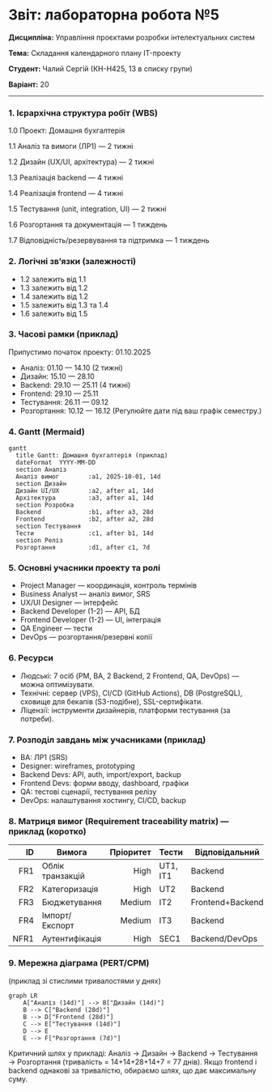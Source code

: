 # Звіт: лабораторна робота №5

**Дисципліна:** Управління проєктами розробки інтелектуальних систем

**Тема:** Складання календарного плану IT-проекту

**Студент:** Чалий Сергій (КН-Н425, 13 в списку групи)

**Варіант:** 20

---

### 1. Ієрархічна структура робіт (WBS)

1.0 Проект: Домашня бухгалтерія

1.1 Аналіз та вимоги (ЛР1) — 2 тижні

1.2 Дизайн (UX/UI, архітектура) — 2 тижні

1.3 Реалізація backend — 4 тижні

1.4 Реалізація frontend — 4 тижні

1.5 Тестування (unit, integration, UI) — 2 тижні

1.6 Розгортання та документація — 1 тиждень

1.7 Відповідність/резервування та підтримка — 1 тиждень

### 2. Логічні зв’язки (залежності)

* 1.2 залежить від 1.1
* 1.3 залежить від 1.2
* 1.4 залежить від 1.2
* 1.5 залежить від 1.3 та 1.4
* 1.6 залежить від 1.5

### 3. Часові рамки (приклад)

Припустимо початок проекту: 01.10.2025

* Аналіз: 01.10 — 14.10 (2 тижні)
* Дизайн: 15.10 — 28.10
* Backend: 29.10 — 25.11 (4 тижні)
* Frontend: 29.10 — 25.11
* Тестування: 26.11 — 09.12
* Розгортання: 10.12 — 16.12
  (Регулюйте дати під ваш графік семестру.)

### 4. Gantt (Mermaid)

```mermaid
gantt
  title Gantt: Домашня бухгалтерія (приклад)
  dateFormat  YYYY-MM-DD
  section Аналіз
  Аналіз вимог        :a1, 2025-10-01, 14d
  section Дизайн
  Дизайн UI/UX        :a2, after a1, 14d
  Архітектура         :a3, after a1, 14d
  section Розробка
  Backend             :b1, after a3, 28d
  Frontend            :b2, after a2, 28d
  section Тестування
  Тести               :c1, after b1, 14d
  section Реліз
  Розгортання         :d1, after c1, 7d
```

### 5. Основні учасники проекту та ролі

* Project Manager — координація, контроль термінів
* Business Analyst — аналіз вимог, SRS
* UX/UI Designer — інтерфейс
* Backend Developer (1-2) — API, БД
* Frontend Developer (1-2) — UI, інтеграція
* QA Engineer — тести
* DevOps — розгортання/резервні копії

### 6. Ресурси

* Людські: 7 осіб (PM, BA, 2 Backend, 2 Frontend, QA, DevOps) — можна оптимізувати.
* Технічні: сервер (VPS), CI/CD (GitHub Actions), DB (PostgreSQL), сховище для бекапів (S3-подібне), SSL-сертифікати.
* Ліцензії: інструменти дизайнерів, платформи тестування (за потреби).

### 7. Розподіл завдань між учасниками (приклад)

* BA: ЛР1 (SRS)
* Designer: wireframes, prototyping
* Backend Devs: API, auth, import/export, backup
* Frontend Devs: форми вводу, dashboard, графіки
* QA: тестові сценарії, тестування релізу
* DevOps: налаштування хостингу, CI/CD, backup

### 8. Матриця вимог (Requirement traceability matrix) — приклад (коротко)

|   ID | Вимога           | Пріоритет | Тести    | Відповідальний   |
| ---: | ---------------- | --------: | -------- | ---------------- |
|  FR1 | Облік транзакцій |      High | UT1, IT1 | Backend          |
|  FR2 | Категоризація    |      High | UT2      | Backend          |
|  FR3 | Бюджетування     |    Medium | IT2      | Frontend+Backend |
|  FR4 | Імпорт/Експорт   |    Medium | IT3      | Backend          |
| NFR1 | Аутентифікація   |      High | SEC1     | Backend/DevOps   |

### 9. Мережна діаграма (PERT/CPM)

(приклад зі стислими тривалостями у днях)

```mermaid
graph LR
    A["Аналіз (14d)"] --> B["Дизайн (14d)"]
    B --> C["Backend (28d)"]
    B --> D["Frontend (28d)"]
    C --> E["Тестування (14d)"]
    D --> E
    E --> F["Розгортання (7d)"]
```

Критичний шлях у прикладі: Аналіз → Дизайн → Backend → Тестування → Розгортання (тривалість = 14+14+28+14+7 = 77 днів). Якщо frontend і backend однакові за тривалістю, обираємо шлях, що дає максимальну суму.
